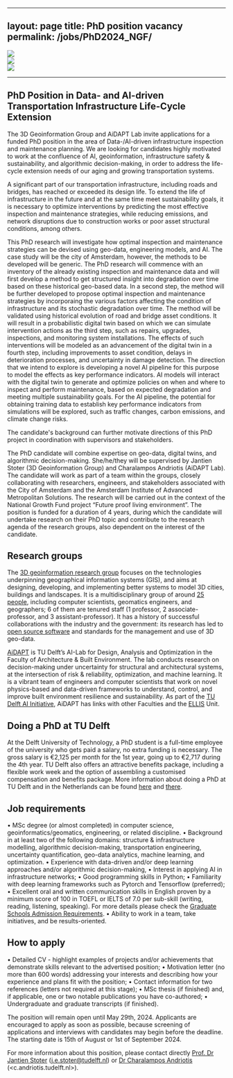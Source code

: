 
---
layout: page
title:  PhD position vacancy
permalink: /jobs/PhD2024_NGF/
---



<div class="row">
	<div class="col-sm-4 hidden-xs nopadding"><img class="img-responsive" src="{{ "img/3.png" | prepend: site.baseurl }}"></div>
  <div class="col-sm-4 hidden-xs nopadding"><img class="img-responsive" src="{{ "img/4.png" | prepend: site.baseurl }}"></div>
  <div class="col-sm-4 hidden-xs nopadding"><img class="img-responsive" src="{{ "img/2.png" | prepend: site.baseurl }}"></div>
</div>

- - - 


## PhD Position in Data- and AI-driven Transportation Infrastructure Life-Cycle Extension 

The 3D Geoinformation Group and AiDAPT Lab invite applications for a funded PhD position in the area of Data-/AI-driven infrastructure inspection and maintenance planning. We are looking for candidates highly motivated to work at the confluence of AI, geoinformation, infrastructure safety & sustainability, and algorithmic decision-making, in order to address the life-cycle extension needs of our aging and growing transportation systems. 

A significant part of our transportation infrastructure, including roads and bridges, has reached or exceeded its design life. To extend the life of infrastructure in the future and at the same time meet sustainability goals, it is necessary to optimize interventions by predicting the most effective inspection and maintenance strategies, while reducing emissions, and network disruptions due to construction works or poor asset structural conditions, among others.

This PhD research will investigate how optimal inspection and maintenance strategies can be devised using geo-data, engineering models, and AI. The case study will be the city of Amsterdam, however, the methods to be developed will be generic. The PhD research will commence with an inventory of the already existing inspection and maintenance data and will first develop a method to get structured insight into degradation over time based on these historical geo-based data. In a second step, the method will be further developed to propose optimal inspection and maintenance strategies by incorporaing the various factors affecting the condition of infrastructure and its stochastic degradation over time. The method will be validated using historical evolution of road and bridge asset conditions. It will result in a probabilistic digital twin based on which we can simulate intervention actions as the third step, such as repairs, upgrades, inspections, and monitoring system installations. The effects of such interventions will be modeled as an advancement of the digital twin in a fourth step, including improvements to asset condition, delays in deterioration processes, and uncertainty in damage detection. The direction that we intend to explore is developing a novel AI pipeline for this purpose to model the effects as key performance indicators. AI models will interact with the digital twin to generate and optimize policies on when and where to inspect and perform maintenance, based on expected degradation and meeting multiple sustainability goals. For the AI pipeline, the potential for obtaining training data to establish key performance indicators from simulations will be explored, such as traffic changes, carbon emissions, and climate change risks.

The candidate's background can further motivate directions of this PhD project in coordination with supervisors and stakeholders.

The PhD candidate will combine expertise on geo-data, digital twins, and algorithmic decision-making. She/he/they will be supervised by Jantien Stoter (3D Geoinformation Group) and Charalampos Andriotis (AiDAPT Lab). The candidate will work as part of a team within the groups, closely collaborating with researchers, engineers, and stakeholders associated with the City of Amsterdam and the Amsterdam Institute of Advanced Metropolitan Solutions. The research will be carried out in the context of the National Growth Fund project “Future proof living environment”. The position is funded for a duration of 4 years, during which the candidate will undertake research on their PhD topic and  contribute to the research agenda of the research groups, also dependent on the interest of the candidate.


## Research groups

The [3D geoinformation research group](https://3d.bk.tudelft.nl) focuses on the technologies underpinning geographical information systems (GIS), and aims at designing, developing, and implementing better systems to model 3D cities, buildings and landscapes. It is a multidisciplinary group of around [25 people](https://3d.bk.tudelft.nl/about/), including computer scientists, geomatics engineers, and geographers; 6 of them are tenured staff (1 professor, 2 associate-professor, and 3 assistant-professor). It has a history of successful collaborations with the industry and the government: its research has led to [open source software](https://github.com/tudelft3d) and standards for the management and use of 3D geo-data. 

[AiDAPT](https://www.tudelft.nl/ai/aidapt) is TU Delft’s AI-Lab for Design, Analysis and Optimization in the Faculty of Architecture & Built Environment. The lab conducts research on decision-making under uncertainty for structural and architectural systems, at the intersection of risk & reliability, optimization, and machine learning. It is a vibrant team of engineers and computer scientists that work on novel physics-based and data-driven frameworks to understand, control, and improve built environment resilience and sustainability. As part of the [TU Delft AI Initiative](https://www.tudelft.nl/ai/tu-delft-ai-initiative), AiDAPT has links with other Faculties and the [ELLIS](https://www.tudelft.nl/ellis-delft-unit) Unit.

## Doing a PhD at TU Delft

At the Delft University of Technology, a PhD student is a full-time employee of the university who gets paid a salary, no extra funding is necessary.
The gross salary is €2,125 per month for the 1st year, going up to €2,717 during the 4th year.
TU Delft also offers an attractive benefits package, including a flexible work week and the option of assembling a customised compensation and benefits package.
More information about doing a PhD at TU Delft and in the Netherlands can be found [here](http://www.phd.tudelft.nl) and [there](http://www.studyinholland.nl/education-system/degrees/phd).


## Job requirements

•	MSc degree (or almost completed) in computer science, geoinformatics/geomatics, engineering, or related discipline.
•	Background in at least two of the following domains: structure & infrastructure modelling, algorithmic decision-making, transportation engineering, uncertainty quantification, geo-data analytics, machine learning, and optimization.
•	Experience with data-driven and/or deep learning approaches and/or algorithmic decision-making,
•	Interest in applying AI in infrastructure networks;
•	Good programming skills in Python;
•	Familiarity with deep learning frameworks such as Pytorch and Tensorflow (preferred); 
•	Excellent oral and written communication skills in English proven by a minimum score of 100 in TOEFL or IELTS of 7.0 per sub-skill (writing, reading, listening, speaking). For more details please check the [Graduate Schools Admission Requirements](https://www.tudelft.nl/onderwijs/opleidingen/phd/admission). 
•	Ability to work in a team, take initiatives, and be results-oriented.

## How to apply

•	Detailed CV - highlight examples of projects and/or achievements that demonstrate skills relevant to the advertised position;
•	Motivation letter (no more than 600 words) addressing your interests and describing how your experience and plans fit with the position;
•	Contact information for two references (letters not required at this stage);
•	MSc thesis (if finished) and, if applicable, one or two notable publications you have co-authored;
•	Undergraduate and graduate transcripts  (if finished).

The position will remain open until May 29th, 2024. Applicants are encouraged to apply as soon as possible, because screening of applications and interviews with candidates may begin before the deadline. The starting date is 15th of August or 1st of September 2024.

For more information about this position, please contact directly [Prof. Dr Jantien Stoter](http://3dgeoinfo.bk.tudelft.nl/jstoter) (<j.e.stoter@tudelft.nl>) or [Dr Charalampos Andriotis](https://www.cpandriotis.com) (<c.andriotis.tudelft.nl>).

